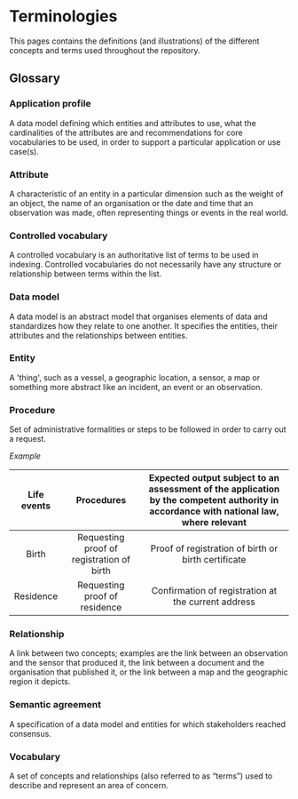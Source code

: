 # Terminologies

This pages contains the definitions (and illustrations) of the different concepts and terms used throughout the repository. 

## Glossary

### Application profile

A data model defining which entities and attributes to use, what the cardinalities of the attributes are and recommendations for core vocabularies to be used, in order to support a particular application or use case(s).

### Attribute

A characteristic of an entity in a particular dimension such as the weight of an object, the name of an organisation or the date and time that an observation was made, often representing things or events in the real world.

### Controlled vocabulary
A controlled vocabulary is an authoritative list of terms to be used in indexing. Controlled vocabularies do not necessarily have any structure or relationship between terms within the list.

### Data model

A data model is an abstract model that organises elements of data and standardizes how they relate to one another. It specifies the entities, their attributes and the relationships between entities.

### Entity

A 'thing', such as a vessel, a geographic location, a sensor, a map or something more abstract like an incident, an event or an observation.

### Procedure
Set of administrative formalities or steps to be followed in order to carry out a request.

*Example*

| Life events |                 Procedures                | Expected output subject to an assessment of the application by the competent authority in accordance with national law, where relevant |
|:-----------:|:-----------------------------------------:|:--------------------------------------------------------------------------------------------------------------------------------------:|
| Birth       | Requesting proof of registration of birth | Proof of registration of birth or birth certificate                                                                                    |
| Residence   | Requesting proof of residence             | Confirmation of registration at the current address                                                                                    |


### Relationship

A link between two concepts; examples are the link between an observation and the sensor that produced it, the link between a document and the organisation that published it, or the link between a map and the geographic region it depicts.

### Semantic agreement

A specification of a data model and entities for which stakeholders reached consensus.

### Vocabulary 

A set of concepts and relationships (also referred to as “terms”) used to describe and represent an area of concern.


